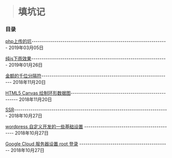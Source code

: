 > # 填坑记
### 目录
[php上传的坑](https://github.com/brownliu/Blog/issues/7)------------------------------------------------------------------  2019年03月05日

[纯js下雨效果](https://github.com/brownliu/Blog/issues/6)------------------------------------------------------------------  2019年01月26日

[金额的千位分隔符](https://github.com/brownliu/Blog/issues/5)---------------------------------------------------------------  2018年11月20日

[HTML5 Canvas 绘制环形数据图](https://github.com/brownliu/Blog/issues/4)----------------------------------------------------  2018年11月20日

[SSR](https://github.com/brownliu/Blog/issues/3)---------------------------------------------------------------------------  2018年10月27日

[wordpress 自定义开发的一些基础设置](https://github.com/brownliu/Blog/issues/2)  --------------------------------------------  2018年10月27日

[Google Cloud 服务器设置 root 登录](https://github.com/brownliu/Blog/issues/1)  --------------------------------------------  2018年10月27日
